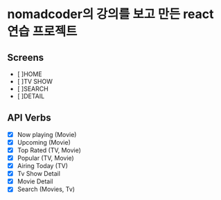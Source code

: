 # nomadcoder의 강의를 보고 만든 react 연습 프로젝트

## Screens

- [ ]HOME
- [ ]TV SHOW
- [ ]SEARCH
- [ ]DETAIL

## API Verbs

- [x] Now playing (Movie)
- [x] Upcoming (Movie)
- [x] Top Rated (TV, Movie)
- [x] Popular (TV, Movie)
- [x] Airing Today (TV)
- [x] Tv Show Detail
- [x] Movie Detail
- [x] Search (Movies, Tv)
